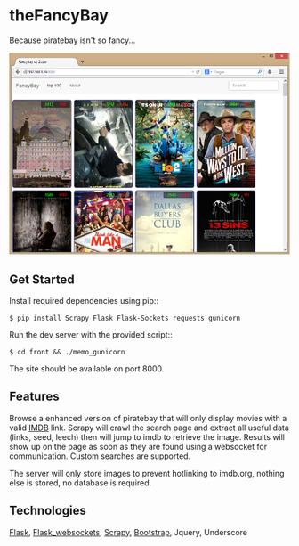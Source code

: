 theFancyBay
===========
Because piratebay isn't so fancy...

![preview](http://github.com/emilecaron/theFancyBay/blob/master/fancyBay.png)

Get Started
-----------
Install required dependencies using pip::

    $ pip install Scrapy Flask Flask-Sockets requests gunicorn
  
Run the dev server with the provided script::
    
    $ cd front && ./memo_gunicorn
    
The site should be available on port 8000. 


Features
-----------
Browse a enhanced version of piratebay that will only display movies with a valid [IMDB](http://imdb.org) link. Scrapy will crawl the search page and extract all useful data (links, seed, leech) then will jump to imdb to retrieve the image. Results will show up on the page as soon as they are found using a websocket for communication. Custom searches are supported.

The server will only store images to prevent hotlinking to imdb.org, nothing else is stored, no database is required.


Technologies
-----------
[Flask](http://flask.readthedocs.org/en/latest/), 
[Flask_websockets](https://github.com/kennethreitz/flask-sockets), 
[Scrapy](http://scrapy.org/), 
[Bootstrap](http://getbootstrap.com/),
Jquery,
Underscore 

